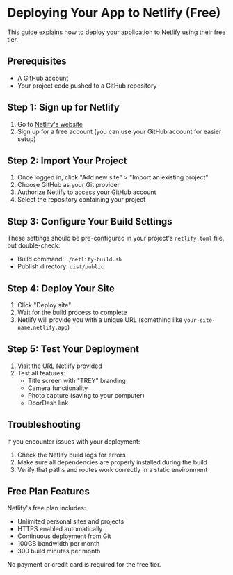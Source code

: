 # Deploying Your App to Netlify (Free)

This guide explains how to deploy your application to Netlify using their free tier.

## Prerequisites

- A GitHub account
- Your project code pushed to a GitHub repository

## Step 1: Sign up for Netlify

1. Go to [Netlify's website](https://www.netlify.com/)
2. Sign up for a free account (you can use your GitHub account for easier setup)

## Step 2: Import Your Project

1. Once logged in, click "Add new site" > "Import an existing project"
2. Choose GitHub as your Git provider
3. Authorize Netlify to access your GitHub account
4. Select the repository containing your project

## Step 3: Configure Your Build Settings

These settings should be pre-configured in your project's `netlify.toml` file, but double-check:

- Build command: `./netlify-build.sh`
- Publish directory: `dist/public`

## Step 4: Deploy Your Site

1. Click "Deploy site"
2. Wait for the build process to complete
3. Netlify will provide you with a unique URL (something like `your-site-name.netlify.app`)

## Step 5: Test Your Deployment

1. Visit the URL Netlify provided
2. Test all features:
   - Title screen with "TREY" branding
   - Camera functionality
   - Photo capture (saving to your computer)
   - DoorDash link

## Troubleshooting

If you encounter issues with your deployment:

1. Check the Netlify build logs for errors
2. Make sure all dependencies are properly installed during the build
3. Verify that paths and routes work correctly in a static environment

## Free Plan Features

Netlify's free plan includes:

- Unlimited personal sites and projects
- HTTPS enabled automatically
- Continuous deployment from Git
- 100GB bandwidth per month
- 300 build minutes per month

No payment or credit card is required for the free tier.
